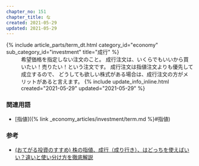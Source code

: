 ```yaml
---
chapter_no: 151
chapter_title: な
created: 2021-05-29
updated: 2021-05-29
---
```

<dl>
  {% include article_parts/term_dt.html category_id="economy" sub_category_id="investment" title="成行" %}
  <dd markdown="span">希望価格を指定しない注文のこと。  
  成行注文は、いくらでもいいから買いたい！売りたい！という注文です。  
  成行注文は指値注文よりも優先して成立するので、  
  どうしても欲しい株式がある場合は、成行注文の方がメリットがあると言えます。
  {% include update_info_inline.html created="2021-05-29" updated="2021-05-29" %}
  </dd>
</dl>

### 関連用語
- [指値]({% link _economy_articles/investment/term.md %}#指値)

### 参考
- [(おてがる投資のすすめ) 株の指値、成行（成り行き）、はどっちを使えばいい？違いと使い分け方を徹底解説](https://lightningshift.com/market-limit-order/)